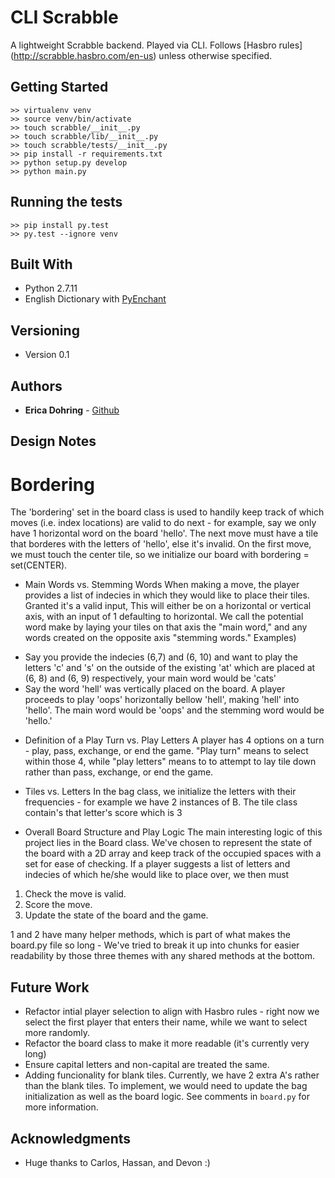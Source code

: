 # CLI Scrabble

A lightweight Scrabble backend. Played via CLI. Follows [Hasbro rules] (http://scrabble.hasbro.com/en-us) unless otherwise specified.

## Getting Started
```
>> virtualenv venv
>> source venv/bin/activate
>> touch scrabble/__init__.py
>> touch scrabble/lib/__init__.py
>> touch scrabble/tests/__init__.py
>> pip install -r requirements.txt
>> python setup.py develop
>> python main.py
```

## Running the tests
```
>> pip install py.test
>> py.test --ignore venv
```

## Built With

* Python 2.7.11
* English Dictionary with [PyEnchant](https://pypi.python.org/pypi/pyenchant)

## Versioning

* Version 0.1

## Authors

* **Erica Dohring** - [Github](https://github.com/ericadohring)

## Design Notes

# Bordering
The 'bordering' set in the board class is used to handily keep track of which moves (i.e. index locations) are valid to do next - for example, say we only have 1 horizontal word on the board 'hello'. The next move must have a tile that borderes with the letters of 'hello', else it's invalid. On the first move, we must touch the center tile, so we initialize our board with bordering = set(CENTER).

* Main Words vs. Stemming Words
When making a move, the player provides a list of indecies in which they would like to place their tiles. Granted it's a valid input, This will either be on a horizontal or vertical axis, with an input of 1 defaulting to horizontal. We call the potential word make by laying your tiles on that axis the "main word," and any words created on the opposite axis "stemming words."
Examples)
- Say you provide the indecies (6,7) and (6, 10) and want to play the letters 'c' and 's' on the outside of the existing 'at' which are placed at (6, 8) and (6, 9) respectively, your main word would be 'cats'
- Say the word 'hell' was vertically placed on the board. A player proceeds to play 'oops' horizontally bellow 'hell', making 'hell' into 'hello'. The main word would be 'oops' and the stemming word would be 'hello.'

* Definition of a Play Turn vs. Play Letters
A player has 4 options on a turn - play, pass, exchange, or end the game. "Play turn" means to select
within those 4, while "play letters" means to to attempt to lay tile down rather than pass, exchange, or end the game.

* Tiles vs. Letters
In the bag class, we initialize the letters with their frequencies - for example we have 2 instances of B. The tile class contain's that letter's score which is 3

* Overall Board Structure and Play Logic
The main interesting logic of this project lies in the Board class. We've chosen to represent the state of the board with a 2D array and keep track of the occupied spaces with a set for ease
of checking. If a player suggests a list of letters and indecies of which he/she would like to place over, we then must
1. Check the move is valid.
2. Score the move.
3. Update the state of the board and the game.

1 and 2 have many helper methods, which is part of what makes the board.py file so long - We've tried to break it up into chunks for easier readability by those three themes with any shared methods at the bottom.


## Future Work

- Refactor intial player selection to align with Hasbro rules - right now we select the first player that enters their name, while we want to select more randomly.
- Refactor the board class to make it more readable (it's currently very long)
- Ensure capital letters and non-capital are treated the same.
- Adding funcionality for blank tiles. Currently, we have 2 extra A's rather than the blank tiles. To implement, we would need to update the bag initialization as well as the board logic.
See comments in `board.py` for more information.

## Acknowledgments

* Huge thanks to Carlos, Hassan, and Devon :)
